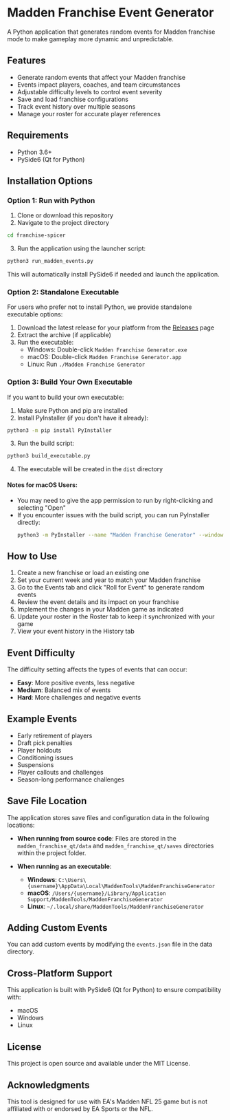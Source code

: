 # Madden Franchise Event Generator

A Python application that generates random events for Madden franchise mode to make gameplay more dynamic and unpredictable.

## Features

- Generate random events that affect your Madden franchise
- Events impact players, coaches, and team circumstances
- Adjustable difficulty levels to control event severity
- Save and load franchise configurations
- Track event history over multiple seasons
- Manage your roster for accurate player references

## Requirements

- Python 3.6+
- PySide6 (Qt for Python)

## Installation Options

### Option 1: Run with Python

1. Clone or download this repository
2. Navigate to the project directory

```bash
cd franchise-spicer
```

3. Run the application using the launcher script:

```bash
python3 run_madden_events.py
```

This will automatically install PySide6 if needed and launch the application.

### Option 2: Standalone Executable

For users who prefer not to install Python, we provide standalone executable options:

1. Download the latest release for your platform from the [Releases](https://github.com/yourusername/franchise-spicer/releases) page
2. Extract the archive (if applicable)
3. Run the executable:
   - Windows: Double-click `Madden Franchise Generator.exe`
   - macOS: Double-click `Madden Franchise Generator.app`
   - Linux: Run `./Madden Franchise Generator`

### Option 3: Build Your Own Executable

If you want to build your own executable:

1. Make sure Python and pip are installed
2. Install PyInstaller (if you don't have it already):

```bash
python3 -m pip install PyInstaller
```

3. Run the build script:

```bash
python3 build_executable.py
```

4. The executable will be created in the `dist` directory

#### Notes for macOS Users:
- You may need to give the app permission to run by right-clicking and selecting "Open"
- If you encounter issues with the build script, you can run PyInstaller directly:
  ```bash
  python3 -m PyInstaller --name "Madden Franchise Generator" --windowed --onefile run_madden_events.py
  ```

## How to Use

1. Create a new franchise or load an existing one
2. Set your current week and year to match your Madden franchise
3. Go to the Events tab and click "Roll for Event" to generate random events
4. Review the event details and its impact on your franchise
5. Implement the changes in your Madden game as indicated
6. Update your roster in the Roster tab to keep it synchronized with your game
7. View your event history in the History tab

## Event Difficulty

The difficulty setting affects the types of events that can occur:

- **Easy**: More positive events, less negative
- **Medium**: Balanced mix of events
- **Hard**: More challenges and negative events

## Example Events

- Early retirement of players
- Draft pick penalties
- Player holdouts
- Conditioning issues
- Suspensions
- Player callouts and challenges
- Season-long performance challenges

## Save File Location

The application stores save files and configuration data in the following locations:

- **When running from source code**: Files are stored in the `madden_franchise_qt/data` and `madden_franchise_qt/saves` directories within the project folder.

- **When running as an executable**:
  - **Windows**: `C:\Users\{username}\AppData\Local\MaddenTools\MaddenFranchiseGenerator`
  - **macOS**: `/Users/{username}/Library/Application Support/MaddenTools/MaddenFranchiseGenerator`
  - **Linux**: `~/.local/share/MaddenTools/MaddenFranchiseGenerator`

## Adding Custom Events

You can add custom events by modifying the `events.json` file in the data directory.

## Cross-Platform Support

This application is built with PySide6 (Qt for Python) to ensure compatibility with:
- macOS
- Windows
- Linux

## License

This project is open source and available under the MIT License.

## Acknowledgments

This tool is designed for use with EA's Madden NFL 25 game but is not affiliated with or endorsed by EA Sports or the NFL.